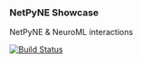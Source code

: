 ### NetPyNE Showcase

NetPyNE & NeuroML interactions

[![Build Status](https://travis-ci.org/OpenSourceBrain/NetPyNEShowcase.svg?branch=master)](https://travis-ci.org/OpenSourceBrain/NetPyNEShowcase)
